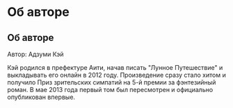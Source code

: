 # Об авторе

## Об авторе

Автор: Адзуми Кэй

Кэй родился в префектуре Аити, начав писать "Лунное Путешествие" и выкладывать его онлайн в 2012 году. Произведение сразу стало хитом и получило Приз зрительских симпатий на 5-й премии за фэнтезийный роман. В мае 2013 года первый том был пересмотрен и официально опубликован впервые.